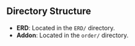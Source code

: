 ## Directory Structure

- **ERD**: Located in the `ERD/` directory.
- **Addon**: Located in the `order/` directory.